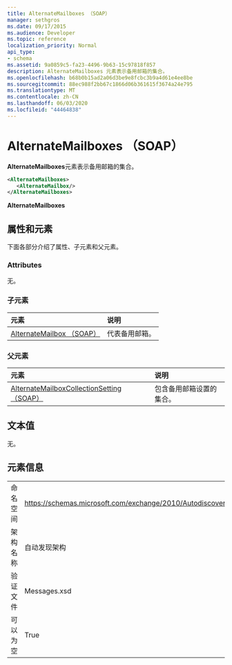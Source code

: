 ```yaml
---
title: AlternateMailboxes （SOAP）
manager: sethgros
ms.date: 09/17/2015
ms.audience: Developer
ms.topic: reference
localization_priority: Normal
api_type:
- schema
ms.assetid: 9a0859c5-fa23-4496-9b63-15c97818f857
description: AlternateMailboxes 元素表示备用邮箱的集合。
ms.openlocfilehash: b68b0b15ad2a06d3be9e8fcbc3b9a4d61e4ee8be
ms.sourcegitcommit: 88ec988f2bb67c1866d06b361615f3674a24e795
ms.translationtype: MT
ms.contentlocale: zh-CN
ms.lasthandoff: 06/03/2020
ms.locfileid: "44464838"
---
```

# <a name="alternatemailboxes-soap"></a>AlternateMailboxes （SOAP）

**AlternateMailboxes**元素表示备用邮箱的集合。 
  
```XML
<AlternateMailboxes>
   <AlternateMailbox/>
</AlternateMailboxes>
```

 **AlternateMailboxes**
## <a name="attributes-and-elements"></a>属性和元素

下面各部分介绍了属性、子元素和父元素。
  
### <a name="attributes"></a>Attributes

无。
  
### <a name="child-elements"></a>子元素

|**元素**|**说明**|
|:-----|:-----|
|[AlternateMailbox （SOAP）](alternatemailbox-soap.md) <br/> |代表备用邮箱。  <br/> |
   
### <a name="parent-elements"></a>父元素

|**元素**|**说明**|
|:-----|:-----|
|[AlternateMailboxCollectionSetting （SOAP）](alternatemailboxcollectionsetting-soap.md) <br/> |包含备用邮箱设置的集合。  <br/> |
   
## <a name="text-value"></a>文本值

无。
  
## <a name="element-information"></a>元素信息

|||
|:-----|:-----|
|命名空间  <br/> |https://schemas.microsoft.com/exchange/2010/Autodiscover  <br/> |
|架构名称  <br/> |自动发现架构  <br/> |
|验证文件  <br/> |Messages.xsd  <br/> |
|可以为空  <br/> |True  <br/> |
   

